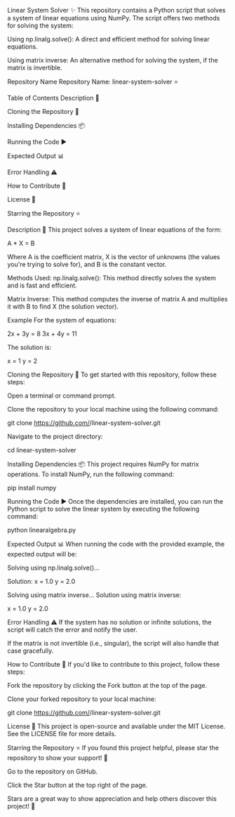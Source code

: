 Linear System Solver ✨
This repository contains a Python script that solves a system of linear equations using NumPy. The script offers two methods for solving the system:

Using np.linalg.solve(): A direct and efficient method for solving linear equations.

Using matrix inverse: An alternative method for solving the system, if the matrix is invertible.

Repository Name
Repository Name: linear-system-solver ⭐

Table of Contents
Description 📜

Cloning the Repository 🔧

Installing Dependencies 📦

Running the Code ▶️

Expected Output 📊

Error Handling ⚠️

How to Contribute 🤝

License 📄

Starring the Repository ⭐

Description 📜
This project solves a system of linear equations of the form:

A * X = B

Where A is the coefficient matrix, X is the vector of unknowns (the values you're trying to solve for), and B is the constant vector.

Methods Used:
np.linalg.solve(): This method directly solves the system and is fast and efficient.

Matrix Inverse: This method computes the inverse of matrix A and multiplies it with B to find X (the solution vector).

Example
For the system of equations:

2x + 3y = 8
3x + 4y = 11

The solution is:

x = 1 y = 2

Cloning the Repository 🔧
To get started with this repository, follow these steps:

Open a terminal or command prompt.

Clone the repository to your local machine using the following command:


git clone https://github.com/<your-username>/linear-system-solver.git

Navigate to the project directory:

cd linear-system-solver

Installing Dependencies 📦
This project requires NumPy for matrix operations. To install NumPy, run the following command:

pip install numpy

Running the Code ▶️
Once the dependencies are installed, you can run the Python script to solve the linear system by executing the following command:

python linearalgebra.py

Expected Output 📊
When running the code with the provided example, the expected output will be:

Solving using np.linalg.solve()...

Solution:
x = 1.0
y = 2.0

Solving using matrix inverse...
Solution using matrix inverse:

x = 1.0
y = 2.0

Error Handling ⚠️
If the system has no solution or infinite solutions, the script will catch the error and notify the user.

If the matrix is not invertible (i.e., singular), the script will also handle that case gracefully.

How to Contribute 🤝
If you'd like to contribute to this project, follow these steps:

Fork the repository by clicking the Fork button at the top of the page.

Clone your forked repository to your local machine:

git clone https://github.com/<your-username>/linear-system-solver.git


License 📄
This project is open-source and available under the MIT License. See the LICENSE file for more details.

Starring the Repository ⭐
If you found this project helpful, please star the repository to show your support! 🌟

Go to the repository on GitHub.

Click the Star button at the top right of the page.

Stars are a great way to show appreciation and help others discover this project! 🚀
